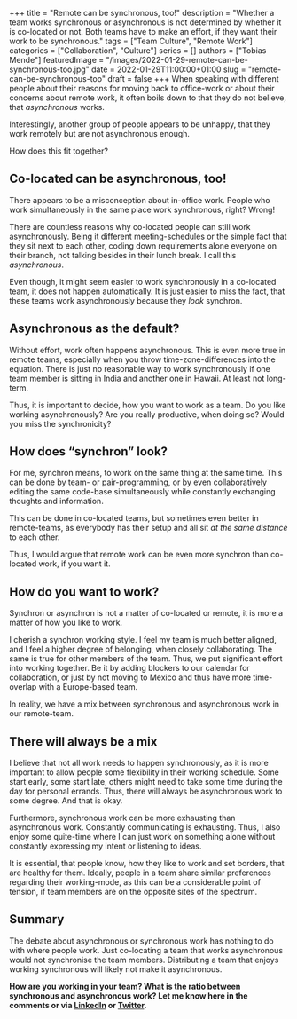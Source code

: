 +++ 
title = "Remote can be synchronous, too!"
description = "Whether a team works synchronous or asynchronous is not determined by whether it is co-located or not. Both teams have to make an effort, if they want their work to be synchronous."
tags = ["Team Culture", "Remote Work"]
categories = ["Collaboration", "Culture"]
series = []
authors = ["Tobias Mende"]
featuredImage = "/images/2022-01-29-remote-can-be-synchronous-too.jpg"
date = 2022-01-29T11:00:00+01:00
slug = "remote-can-be-synchronous-too"
draft = false
+++
When speaking with different people about their reasons for moving back to office-work or about their concerns about remote work, it often boils down to that they do not believe, that *asynchronous* works.

Interestingly, another group of people appears to be unhappy, that they work remotely but are not asynchronous enough.

How does this fit together?

## Co-located can be asynchronous, too! 
There appears to be a misconception about in-office work. People who work simultaneously in the same place work synchronous, right? Wrong!

There are countless reasons why co-located people can still work asynchronously. Being it different meeting-schedules or the simple fact that they sit next to each other, coding down requirements alone everyone on their branch, not talking besides in their lunch break. I call this *asynchronous*.

Even though, it might seem easier to work synchronously in a co-located team, it does not happen automatically. It is just easier to miss the fact, that these teams work asynchronously because they *look* synchron.

## Asynchronous as the default?
Without effort, work often happens asynchronous. This is even more true in remote teams, especially when you throw time-zone-differences into the equation. There is just no reasonable way to work synchronously if one team member is sitting in India and another one in Hawaii. At least not long-term.

Thus, it is important to decide, how you want to work as a team. Do you like working asynchronously? Are you really productive, when doing so? Would you miss the synchronicity?

## How does “synchron” look?
For me, synchron means, to work on the same thing at the same time. This can be done by team- or pair-programming, or by even collaboratively editing the same code-base simultaneously while constantly exchanging thoughts and information.

This can be done in co-located teams, but sometimes even better in remote-teams, as everybody has their setup and all sit *at the same distance* to each other.

Thus, I would argue that remote work can be even more synchron than co-located work, if you want it.

## How do you want to work?
Synchron or asynchron is not a matter of co-located or remote, it is more a matter of how you like to work.

I cherish a synchron working style. I feel my team is much better aligned, and I feel a higher degree of belonging, when closely collaborating. The same is true for other members of the team. Thus, we put significant effort into working together. Be it by adding blockers to our calendar for collaboration, or just by not moving to Mexico and thus have more time-overlap with a Europe-based team.

In reality, we have a mix between synchronous and asynchronous work in our remote-team.

## There will always be a mix
I believe that not all work needs to happen synchronously, as it is more important to allow people some flexibility in their working schedule. Some start early, some start late, others might need to take some time during the day for personal errands.  Thus, there will always be asynchronous work to some degree. And that is okay.

Furthermore, synchronous work can be more exhausting than asynchronous work. Constantly communicating is exhausting. Thus, I also enjoy some quite-time where I can just work on something alone without constantly expressing my intent or listening to ideas.

It is essential, that people know, how they like to work and set borders, that are healthy for them. Ideally, people in a team share similar preferences regarding their working-mode, as this can be a considerable point of tension, if team members are on the opposite sites of the spectrum.

## Summary
The debate about asynchronous or synchronous work has nothing to do with where people work. Just co-locating a team that works asynchronous would not synchronise the team members. Distributing a team that enjoys working synchronous will likely not make it asynchronous.

**How are you working in your team? What is the ratio between synchronous and asynchronous work? Let me know here in the comments or via [LinkedIn](https://www.linkedin.com/in/tobiasmende/) or [Twitter](https://twitter.com/Tobias_Mende).**
